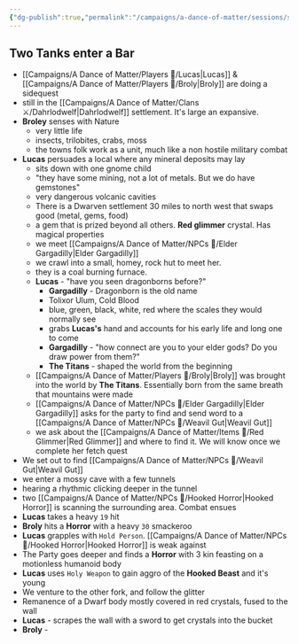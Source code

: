 ```yaml
---
{"dg-publish":true,"permalink":"/campaigns/a-dance-of-matter/sessions/session-1008/"}
---
```



## Two Tanks enter a Bar
- [[Campaigns/A Dance of Matter/Players 👤/Lucas\|Lucas]] & [[Campaigns/A Dance of Matter/Players 👤/Broly\|Broly]] are doing a sidequest 
- still in the [[Campaigns/A Dance of Matter/Clans ⚔/Dahrlodwelf\|Dahrlodwelf]] settlement. It's large an expansive.
- **Broley** senses with Nature
	- very little life
	- insects, trilobites, crabs, moss
	- the towns folk work as a unit, much like a non hostile military combat
- **Lucas** persuades a local where any mineral deposits may lay
	- sits down with one gnome child
	- "they have some mining, not a lot of metals. But we do have gemstones"
	- very dangerous volcanic cavities
	- There is a Dwarven settlement 30 miles to north west that swaps good (metal, gems, food)
	- a gem that is prized beyond all others. **Red glimmer** crystal. Has magical properties
	- we meet [[Campaigns/A Dance of Matter/NPCs 🤖/Elder Gargadilly\|Elder Gargadilly]]
	- we crawl into a small, homey, rock hut to meet her.
	- they is a coal burning furnace. 
	- **Lucas** - "have you seen dragonborns before?"
		- **Gargadilly** - Dragonborn is the old name
		- Tolixor Ulum, Cold Blood
		- blue, green, black, white, red where the scales they would normally see
		- grabs **Lucas's** hand and accounts for his early life and long one to come
		- **Gargadilly** - "how connect are you to your elder gods? Do you draw power from them?"
		- **The Titans** - shaped the world from the beginning
	- [[Campaigns/A Dance of Matter/Players 👤/Broly\|Broly]] was brought into the world by **The Titans**. Essentially born from the same breath that mountains were made
	- [[Campaigns/A Dance of Matter/NPCs 🤖/Elder Gargadilly\|Elder Gargadilly]] asks for the party to find and send word to a [[Campaigns/A Dance of Matter/NPCs 🤖/Weavil Gut\|Weavil Gut]]
	- we ask about the [[Campaigns/A Dance of Matter/Items 💍/Red Glimmer\|Red Glimmer]] and where to find it. We will know once we complete her fetch quest
- We set out to find [[Campaigns/A Dance of Matter/NPCs 🤖/Weavil Gut\|Weavil Gut]]
- we enter a mossy cave with a few tunnels
- hearing a rhythmic clicking deeper in the tunnel
- two [[Campaigns/A Dance of Matter/NPCs 🤖/Hooked Horror\|Hooked Horror]] is scanning the surrounding area. Combat ensues
- **Lucas** takes a heavy `19` hit
- **Broly** hits a **Horror** with a heavy `30` smackeroo 
- **Lucas** grapples with `Hold Person`. [[Campaigns/A Dance of Matter/NPCs 🤖/Hooked Horror\|Hooked Horror]] is weak against 
- The Party goes deeper and finds a **Horror** with 3 kin feasting on a motionless humanoid body
- **Lucas** uses `Holy Weapon` to gain aggro of the **Hooked Beast** and it's young
- We venture to the other fork, and follow the glitter
- Remanence of a Dwarf body mostly covered in red crystals, fused to the wall
- **Lucas** - scrapes the wall with a sword to get crystals into the bucket
- **Broly** - 